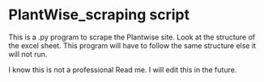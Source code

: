 # PlantWise_scraping script
This is a .py program to scrape the Plantwise site.
Look at the structure of the excel sheet. 
This program will have to follow the same structure else it will not run.

I know this is not a professional Read me. I will edit this in the future.
